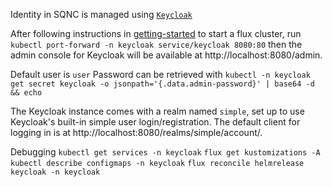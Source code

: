 Identity in SQNC is managed using [`Keycloak`](https://www.keycloak.org/)

After following instructions in [getting-started](./getting-started.md) to start a flux cluster, run `kubectl port-forward -n keycloak service/keycloak 8080:80` then the admin console for Keycloak will be available at http://localhost:8080/admin.

Default user is `user`
Password can be retrieved with `kubectl -n keycloak get secret keycloak -o jsonpath='{.data.admin-password}' | base64 -d && echo`

The Keycloak instance comes with a realm named `simple`, set up to use Keycloak's built-in simple user login/registration. The default client for logging in is at http://localhost:8080/realms/simple/account/.

Debugging
`kubectl get services -n keycloak`
`flux get kustomizations -A`
`kubectl describe configmaps -n keycloak`
`flux reconcile helmrelease keycloak -n keycloak`
